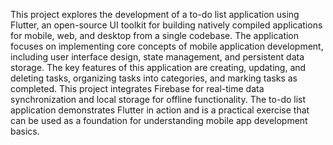This project explores the development of a to-do list application using Flutter,
an open-source UI toolkit for building natively compiled applications for mobile, web, and desktop from a single codebase.
The application focuses on implementing core concepts of mobile application development, 
including user interface design, state management, and persistent data storage. 
The key features of this application are creating, updating, and deleting tasks, organizing tasks into categories, and marking tasks as completed.
This project integrates Firebase for real-time data synchronization and local storage for offline functionality. 
The to-do list application demonstrates Flutter in action and is a practical exercise that can be used as a foundation for understanding mobile app development basics.

